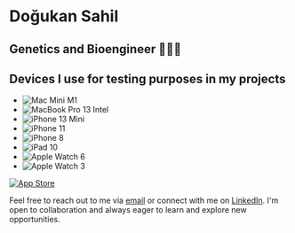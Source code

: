 # Doğukan Sahil

## Genetics and Bioengineer 👨🏽‍🔬

## Devices I use for testing purposes in my projects

- ![Mac Mini M1](https://img.shields.io/badge/Mac%20Mini-M1-orange?style=flat-square&logo=apple&logoColor=white)
- ![MacBook Pro 13 Intel](https://img.shields.io/badge/MacBook%20Pro%2013-Intel-blue?style=flat-square&logo=apple&logoColor=white)
- ![iPhone 13 Mini](https://img.shields.io/badge/iPhone%2013%20Mini-gray?style=flat-square&logo=apple&logoColor=white)
- ![iPhone 11](https://img.shields.io/badge/iPhone%2011-gray?style=flat-square&logo=apple&logoColor=white)
- ![iPhone 8](https://img.shields.io/badge/iPhone%208-gray?style=flat-square&logo=apple&logoColor=white)
- ![iPad 10](https://img.shields.io/badge/iPad%2010-gray?style=flat-square&logo=apple&logoColor=white)
- ![Apple Watch 6](https://img.shields.io/badge/Apple%20Watch%206-gray?style=flat-square&logo=apple&logoColor=white)
- ![Apple Watch 3](https://img.shields.io/badge/Apple%20Watch%203-gray?style=flat-square&logo=apple&logoColor=white)


[![App Store](https://img.shields.io/badge/App%20Store-Storage%20Statusbar-blue.svg)](https://apps.apple.com/tr/app/storage-statusbar/id6449625678?l=tr&mt=12)

Feel free to reach out to me via [email](mailto:dogukansahil@gmail.com) or connect with me on [LinkedIn](https://www.linkedin.com/in/dogukansahil). I'm open to collaboration and always eager to learn and explore new opportunities.
